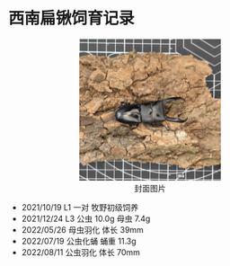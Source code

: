 # 西南扁锹饲育记录

<div align=center><img width="50%" src=".pic/IMG_20221016_161026.jpg"/></div>

<div align="center">封面图片</div>


+ 2021/10/19 L1 一对 牧野初级饲养
+ 2021/12/24 L3 公虫 10.0g 母虫 7.4g
+ 2022/05/26 母虫羽化 体长 39mm
+ 2022/07/19 公虫化蛹 蛹重 11.3g
+ 2022/08/11 公虫羽化 体长 70mm
